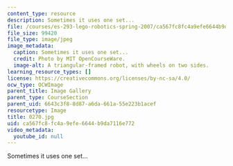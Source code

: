 ```yaml
---
content_type: resource
description: Sometimes it uses one set...
file: /courses/es-293-lego-robotics-spring-2007/ca567fc8fc4a9efe6644b9da7116e772_0270.jpg
file_size: 99420
file_type: image/jpeg
image_metadata:
  caption: Sometimes it uses one set...
  credit: Photo by MIT OpenCourseWare.
  image-alt: A triangular-framed robot, with wheels on two sides.
learning_resource_types: []
license: https://creativecommons.org/licenses/by-nc-sa/4.0/
ocw_type: OCWImage
parent_title: Image Gallery
parent_type: CourseSection
parent_uid: 6643c3f8-8d87-a6da-661a-55e223b1acef
resourcetype: Image
title: 0270.jpg
uid: ca567fc8-fc4a-9efe-6644-b9da7116e772
video_metadata:
  youtube_id: null
---
```

Sometimes it uses one set...